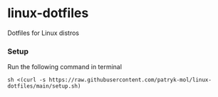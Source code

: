 # linux-dotfiles
Dotfiles for Linux distros

### Setup

Run the following command in terminal

```
sh <(curl -s https://raw.githubusercontent.com/patryk-mol/linux-dotfiles/main/setup.sh)
```
